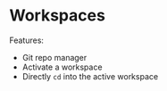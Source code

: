 # Workspaces
Features:
* Git repo manager
* Activate a workspace
* Directly `cd` into the active workspace
